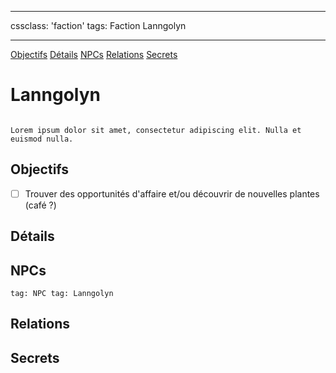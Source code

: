 
---

cssclass: 'faction'
tags: Faction Lanngolyn

---
<span class="nav">[Objectifs](#Objectifs) [Détails](#Détails) [NPCs](#NPCs) [Relations](#Relations) [Secrets](#Secrets)</span>

# Lanngolyn
```ad-desc

Lorem ipsum dolor sit amet, consectetur adipiscing elit. Nulla et euismod nulla.
```

## Objectifs
- [ ] Trouver des opportunités d'affaire et/ou découvrir de nouvelles plantes (café ?)

## Détails

## NPCs
```query
tag: NPC tag: Lanngolyn
```

## Relations

## Secrets
